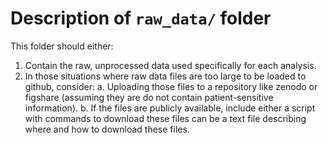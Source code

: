 # Description of `raw_data/` folder

This folder should either:

1. Contain the raw, unprocessed data used specifically for each analysis. 
2. In those situations where raw data files are too large to be loaded to github, consider:
    a. Uploading those files to a repository like zenodo or figshare (assuming they are do not contain patient-sensitive information).
    b. If the files are publicly available, include either a script with commands to download these files can be a text file describing where and how to download these files.